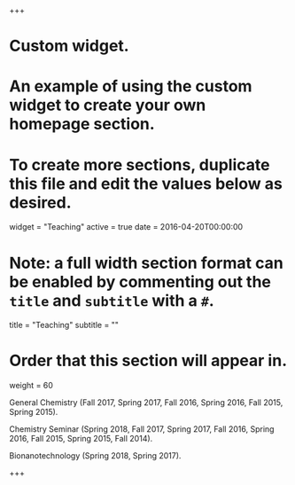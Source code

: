 +++
# Custom widget.
# An example of using the custom widget to create your own homepage section.
# To create more sections, duplicate this file and edit the values below as desired.
widget = "Teaching"
active = true
date = 2016-04-20T00:00:00

# Note: a full width section format can be enabled by commenting out the `title` and `subtitle` with a `#`.
title = "Teaching"
subtitle = ""

# Order that this section will appear in.
weight = 60

General Chemistry (Fall 2017, Spring 2017, Fall 2016, Spring 2016, Fall 2015, Spring 2015).

Chemistry Seminar (Spring 2018, Fall 2017, Spring 2017, Fall 2016, Spring 2016, Fall 2015, Spring
2015, Fall 2014).

Bionanotechnology (Spring 2018, Spring 2017).

+++
